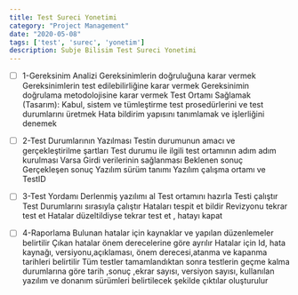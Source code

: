 ```yaml
---
title: Test Sureci Yonetimi
category: "Project Management"
date: "2020-05-08"
tags: ['test', 'surec', 'yonetim']
description: Subje Bilisim Test Sureci Yonetimi
---
```


- [ ] 1-Gereksinim Analizi
Gereksinimlerin doğruluğuna karar vermek
Gereksinimlerin test edilebilirliğine karar vermek
Gereksinimin doğrulama metodolojisine karar vermek
Test Ortamı Sağlamak (Tasarım):
Kabul, sistem ve tümleştirme test prosedürlerini ve test durumlarını üretmek
Hata bildirim yapısını tanımlamak ve işlerliğini denemek

- [ ] 2-Test Durumlarının Yazılması
Testin durumunun amacı ve gerçekleştirilme şartları
Test durumu ile ilgili test ortamının adım adım kurulması
Varsa Girdi verilerinin sağlanması
Beklenen sonuç
Gerçekleşen sonuç
Yazılım sürüm tanımı
Yazılım çalışma ortamı ve TestID

- [ ] 3-Test Yordamı
Derlenmiş yazılımı al
Test ortamını hazırla
Testi çalıştır
Test Durumlarını sırasıyla çalıştır
Hataları tespit et bildir
Revizyonu tekrar test et
Hatalar düzeltildiyse tekrar test et , hatayı kapat

- [ ] 4-Raporlama
Bulunan hatalar için kaynaklar ve yapılan düzenlemeler belirtilir
Çıkan hatalar önem derecelerine göre ayrılır
Hatalar için Id, hata kaynağı, versiyonu,açıklaması, önem derecesi,atanma ve kapanma tarihleri belirtilir
Tüm testler tamamlandıktan sonra testlerin geçme kalma durumlarına göre tarih ,sonuç ,ekrar sayısı, versiyon sayısı, kullanılan yazılım ve donanım sürümleri belirtilecek şekilde çıktılar oluşturulur
